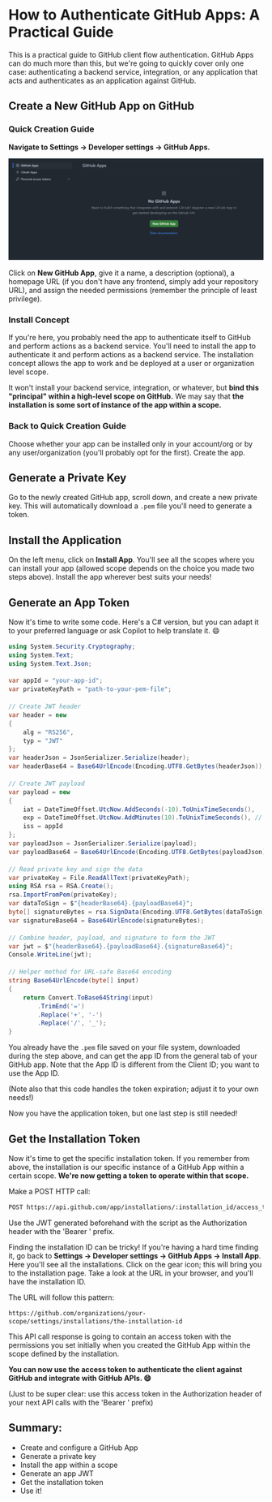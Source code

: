 # How to Authenticate GitHub Apps: A Practical Guide

This is a practical guide to GitHub client flow authentication. GitHub Apps can do much more than this, but we're going to quickly cover only one case: authenticating a backend service, integration, or any application that acts and authenticates as an application against GitHub.

## Create a New GitHub App on GitHub

### Quick Creation Guide

**Navigate to Settings -> Developer settings -> GitHub Apps.**

![ghApps](https://raw.githubusercontent.com/ggcol/red-stash-posts/refs/heads/main/github-app-auth-how-to/github-apps.png)

Click on **New GitHub App**, give it a name, a description (optional), a homepage URL (if you don't have any frontend, simply add your repository URL), and assign the needed permissions (remember the principle of least privilege).

### Install Concept

If you're here, you probably need the app to authenticate itself to GitHub and perform actions as a backend service. You'll need to install the app to authenticate it and perform actions as a backend service. The installation concept allows the app to work and be deployed at a user or organization level scope. 

It won't install your backend service, integration, or whatever, but **bind this "principal" within a high-level scope on GitHub.** We may say that **the installation is some sort of instance of the app within a scope.**

### Back to Quick Creation Guide

Choose whether your app can be installed only in your account/org or by any user/organization (you'll probably opt for the first). Create the app.

## Generate a Private Key

Go to the newly created GitHub app, scroll down, and create a new private key. This will automatically download a `.pem` file you'll need to generate a token.

## Install the Application

On the left menu, click on **Install App**. You'll see all the scopes where you can install your app (allowed scope depends on the choice you made two steps above). Install the app wherever best suits your needs!

## Generate an App Token

Now it's time to write some code. Here's a C# version, but you can adapt it to your preferred language or ask Copilot to help translate it. 😄

```csharp
using System.Security.Cryptography;
using System.Text;
using System.Text.Json;

var appId = "your-app-id";
var privateKeyPath = "path-to-your-pem-file";

// Create JWT header
var header = new
{
    alg = "RS256",
    typ = "JWT"
};
var headerJson = JsonSerializer.Serialize(header);
var headerBase64 = Base64UrlEncode(Encoding.UTF8.GetBytes(headerJson));

// Create JWT payload
var payload = new
{
    iat = DateTimeOffset.UtcNow.AddSeconds(-10).ToUnixTimeSeconds(),
    exp = DateTimeOffset.UtcNow.AddMinutes(10).ToUnixTimeSeconds(), // JWT expiration time (10 minutes)
    iss = appId
};
var payloadJson = JsonSerializer.Serialize(payload);
var payloadBase64 = Base64UrlEncode(Encoding.UTF8.GetBytes(payloadJson));

// Read private key and sign the data
var privateKey = File.ReadAllText(privateKeyPath);
using RSA rsa = RSA.Create();
rsa.ImportFromPem(privateKey);
var dataToSign = $"{headerBase64}.{payloadBase64}";
byte[] signatureBytes = rsa.SignData(Encoding.UTF8.GetBytes(dataToSign), HashAlgorithmName.SHA256, RSASignaturePadding.Pkcs1);
var signatureBase64 = Base64UrlEncode(signatureBytes);

// Combine header, payload, and signature to form the JWT
var jwt = $"{headerBase64}.{payloadBase64}.{signatureBase64}";
Console.WriteLine(jwt);

// Helper method for URL-safe Base64 encoding
string Base64UrlEncode(byte[] input)
{
    return Convert.ToBase64String(input)
        .TrimEnd('=')
        .Replace('+', '-')
        .Replace('/', '_');
}
```

You already have the `.pem` file saved on your file system, downloaded during the step above, and can get the app ID from the general tab of your GitHub app. Note that the App ID is different from the Client ID; you want to use the App ID.

(Note also that this code handles the token expiration; adjust it to your own needs!)

Now you have the application token, but one last step is still needed!

## Get the Installation Token

Now it's time to get the specific installation token. If you remember from above, the installation is our specific instance of a GitHub App within a certain scope. **We're now getting a token to operate within that scope.**

Make a POST HTTP call:

```bash
POST https://api.github.com/app/installations/:installation_id/access_tokens
```

Use the JWT generated beforehand with the script as the Authorization header with the 'Bearer ' prefix.

Finding the installation ID can be tricky! If you're having a hard time finding it, go back to **Settings -> Developer settings -> GitHub Apps -> Install App**. Here you'll see all the installations. Click on the gear icon; this will bring you to the installation page. Take a look at the URL in your browser, and you'll have the installation ID.

The URL will follow this pattern:

```
https://github.com/organizations/your-scope/settings/installations/the-installation-id
```

This API call response is going to contain an access token with the permissions you set initially when you created the GitHub App within the scope defined by the installation.

**You can now use the access token to authenticate the client against GitHub and integrate with GitHub APIs. 😄**

(Just to be super clear: use this access token in the Authorization header of your next API calls with the 'Bearer ' prefix)

## Summary:

- Create and configure a GitHub App
- Generate a private key
- Install the app within a scope
- Generate an app JWT
- Get the installation token
- Use it!